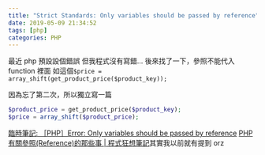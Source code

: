 ```yaml
---
title: "Strict Standards: Only variables should be passed by reference"
date: 2019-05-09 21:34:52
tags: [php]
categories: PHP
---
```


最近 php 預設設個錯誤
但我程式沒有寫錯...
後來找了一下，參照不能代入 function 裡面
如這個`$price = array_shift(get_product_price($product_key));`

因為忘了第二次，所以獨立寫一篇

```php
$product_price = get_product_price($product_key);
$price = array_shift($product_price);
```

[臨時筆記: ［PHP］Error: Only variables should be passed by reference](http://temporarynotesssss.blogspot.com/2015/03/phperror-only-variables-should-be.html)
[PHP 有關參照(Reference)的那些事 | 程式狂想筆記](https://malagege.github.io/blog/2019/01/28/PHP%E6%9C%89%E9%97%9C%E5%8F%83%E7%85%A7-Reference-%E7%9A%84%E9%82%A3%E4%BA%9B%E4%BA%8B/)其實我以前就有提到 orz

